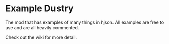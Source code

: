 # Example Dustry
The mod that has examples of many things in hjson.
All examples are free to use and are all heavily commented.

Check out the wiki for more detail.
